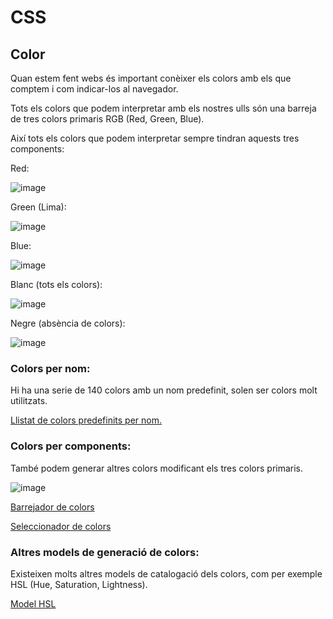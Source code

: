 # CSS

## Color

Quan estem fent webs és important conèixer els colors amb els que comptem i com indicar-los al navegador.

Tots els colors que podem interpretar amb els nostres ulls són una barreja de tres colors primaris RGB (Red, Green, Blue).

Així tots els colors que podem interpretar sempre tindran aquests tres components:

Red:

![image](https://user-images.githubusercontent.com/110727546/216930088-9a58b404-7efe-4bf7-9376-962b216ca011.png)

Green (Lima):

![image](https://user-images.githubusercontent.com/110727546/216930290-6bff1c26-2a8b-45e4-834a-e6a5b976e956.png)

Blue: 

![image](https://user-images.githubusercontent.com/110727546/216929964-2332fa0e-e1b5-491e-95ea-c14c92da47ba.png)

Blanc (tots els colors):

![image](https://user-images.githubusercontent.com/110727546/216930398-0516f51f-5f39-47ae-84e3-2ab7ace9e5c4.png)

Negre (absència de colors):

![image](https://user-images.githubusercontent.com/110727546/216930498-aaf8fbeb-019d-434f-989f-9252c9a4de0a.png)

### Colors per nom:

Hi ha una serie de 140 colors amb un nom predefinit, solen ser colors molt utilitzats.

[Llistat de colors predefinits per nom.](https://www.w3schools.com/colors/colors_names.asp)

### Colors per components:

També podem generar altres colors modificant els tres colors primaris.

![image](https://user-images.githubusercontent.com/110727546/216931040-7e47b341-ac19-4d76-a41e-a9b0b720e2f0.png)

[Barrejador de colors](https://www.w3schools.com/colors/colors_rgb.asp)

[Seleccionador de colors](https://www.w3schools.com/colors/colors_picker.asp)

### Altres models de generació de colors:

Existeixen molts altres models de catalogació dels colors, com per exemple HSL (Hue, Saturation, Lightness).

[Model HSL](https://es.wikipedia.org/wiki/Modelo_de_color_HSL)
